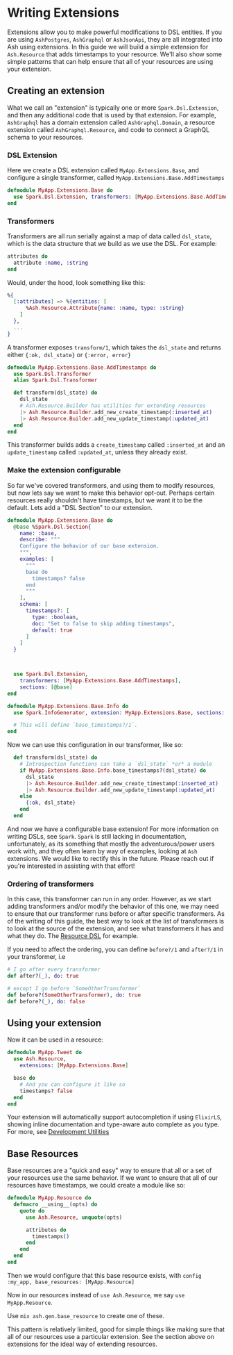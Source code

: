 # Writing Extensions

Extensions allow you to make powerful modifications to DSL entities. If you are using `AshPostgres`, `AshGraphql` or `AshJsonApi`, they are all integrated into Ash using extensions. In this guide we will build a simple extension for `Ash.Resource` that adds timestamps to your resource. We'll also show some simple patterns that can help ensure that all of your resources are using your extension.

## Creating an extension

What we call an "extension" is typically one or more `Spark.Dsl.Extension`, and then any additional code that is used by that extension. For example, `AshGraphql` has a domain extension called `AshGraphql.Domain`, a resource extension called `AshGraphql.Resource`, and code to connect a GraphQL schema to your resources.

### DSL Extension

Here we create a DSL extension called `MyApp.Extensions.Base`, and configure a single transformer, called `MyApp.Extensions.Base.AddTimestamps`

```elixir
defmodule MyApp.Extensions.Base do
  use Spark.Dsl.Extension, transformers: [MyApp.Extensions.Base.AddTimestamps]
end
```

### Transformers

Transformers are all run serially against a map of data called `dsl_state`, which is the data structure that we build as we use the DSL. For example:

```elixir
attributes do
  attribute :name, :string
end
```

Would, under the hood, look something like this:

```elixir
%{
  [:attributes] => %{entities: [
      %Ash.Resource.Attribute{name: :name, type: :string}
    ]
  },
  ...
}
```

A transformer exposes `transform/1`, which takes the `dsl_state` and returns either `{:ok, dsl_state}` or `{:error, error}`

```elixir
defmodule MyApp.Extensions.Base.AddTimestamps do
  use Spark.Dsl.Transformer
  alias Spark.Dsl.Transformer

  def transform(dsl_state) do
    dsl_state
    # Ash.Resource.Builder has utilities for extending resources
    |> Ash.Resource.Builder.add_new_create_timestamp(:inserted_at)
    |> Ash.Resource.Builder.add_new_update_timestamp(:updated_at)
  end
end
```

This transformer builds adds a `create_timestamp` called `:inserted_at` and an `update_timestamp` called `:updated_at`, unless they already exist.

### Make the extension configurable

So far we've covered transformers, and using them to modify resources, but now lets say we want to make this behavior opt-out. Perhaps certain resources really shouldn't have timestamps, but we want it to be the default. Lets add a "DSL Section" to our extension.

```elixir
defmodule MyApp.Extensions.Base do
  @base %Spark.Dsl.Section{
    name: :base,
    describe: """
    Configure the behavior of our base extension.
    """,
    examples: [
      """
      base do
        timestamps? false
      end
      """
    ],
    schema: [
      timestamps?: [
        type: :boolean,
        doc: "Set to false to skip adding timestamps",
        default: true
      ]
    ]
  }



  use Spark.Dsl.Extension,
    transformers: [MyApp.Extensions.Base.AddTimestamps],
    sections: [@base]
end

defmodule MyApp.Extensions.Base.Info do
  use Spark.InfoGenerator, extension: MyApp.Extensions.Base, sections: [:base]

  # This will define `base_timestamps?/1`.
end
```

Now we can use this configuration in our transformer, like so:

```elixir
  def transform(dsl_state) do
    # Introspection functions can take a `dsl_state` *or* a module
    if MyApp.Extensions.Base.Info.base_timestamps?(dsl_state) do
      dsl_state
      |> Ash.Resource.Builder.add_new_create_timestamp(:inserted_at)
      |> Ash.Resource.Builder.add_new_update_timestamp(:updated_at)
    else
      {:ok, dsl_state}
    end
  end
```

And now we have a configurable base extension! For more information on writing DSLs, see `Spark`.  `Spark` is still lacking in documentation, unfortunately, as its something that mostly the adventurous/power users work with, and they often learn by way of examples, looking at `Ash` extensions. We would like to rectify this in the future. Please reach out if you're interested in assisting with that effort!

### Ordering of transformers

In this case, this transformer can run in any order. However, as we start adding transformers and/or modify the behavior of this one, we may need to ensure that our transformer runs before or after specific transformers. As of the writing of this guide, the best way to look at the list of transformers is to look at the source of the extension, and see what transformers it has and what they do. The [Resource DSL](https://github.com/ash-project/ash/blob/main/lib/ash/resource/dsl.ex) for example.

If you need to affect the ordering, you can define `before?/1` and `after?/1` in your transformer, i.e

```elixir
# I go after every transformer
def after?(_), do: true

# except I go before `SomeOtherTransformer`
def before?(SomeOtherTransformer), do: true
def before?(_), do: false
```

## Using your extension

Now it can be used in a resource:

```elixir
defmodule MyApp.Tweet do
  use Ash.Resource,
    extensions: [MyApp.Extensions.Base]

  base do
    # And you can configure it like so
    timestamps? false
  end
end
```

Your extension will automatically support autocompletion if using `ElixirLS`, showing inline documentation and type-aware auto complete as you type. For more, see [Development Utilities](/documentation/topics/development/development-utilities.md)

## Base Resources

Base resources are a "quick and easy" way to ensure that all or a set of your resources use the same behavior.
If we want to ensure that all of our resources have timestamps, we could create a module like so:

```elixir
defmodule MyApp.Resource do
  defmacro __using__(opts) do
    quote do
      use Ash.Resource, unquote(opts)

      attributes do
        timestamps()
      end
    end
  end
end
```

Then we would configure that this base resource exists, with
`config :my_app, base_resources: [MyApp.Resource]`

Now in our resources instead of `use Ash.Resource`, we say `use MyApp.Resource`.

Use `mix ash.gen.base_resource` to create one of these.

This pattern is relatively limited, good for simple things like making sure that all
of our resources use a particular extension. See the section above on extensions for the
ideal way of extending resources.
